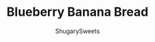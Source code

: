 ---
layout: ../../layouts/MarkdownPostLayout.astro
title: Blueberry Banana Bread
author: ShugarySweets
pubDate: 2019-01-15
description: "Adding blueberries to Banana bread is just a good idea. One slice of this Blueberry Banana Bread and you&#x27;ll totally understand. I enjoyed my slice of bread with a hot cup of coffee!"
image_url: https://www.shugarysweets.com/wp-content/uploads/2019/06/blueberry-banana-bread-facebook.jpg
tags: ["Breads","American"]
calories: 291
protein: 4
carbohydrates: 42
fats: 13
fiber: 1
ingredients: ["1 cup unsalted butter, softened","2 cups granulated sugar","4 large eggs","2 teaspoons vanilla extract","4 ripe bananas (about 2 cups mashed)","3 cups all-purpose flour","2 teaspoons baking soda","1 teaspoon kosher salt","1 teaspoon cinnamon","1 cup sour cream","1 cup fresh blueberries"]
serves: 20
time: "1 hour 15 minutes"
prepTime: "15 minutes"
instructions: ["Preheat oven to 350°F. Spray two 9-inch loaf pans with baking spray. Set aside.","In a large mixing bowl, beat butter and sugar until fluffy. Add in eggs and vanilla and beat until well combined.","Add in bananas. Mix until creamy. Add in flour, baking soda, salt, and cinnamon. Stir just until combined. Fold in the sour cream until blended. Finally fold in the fresh blueberries.","Pour into prepared loaf pans evenly.","Bake for one hour, remove and cool in pans ten minutes. Remove from pans and cool completely."]
nutrition: ["291 calories","42 grams carbohydrates","68 milligrams cholesterol","13 grams fat","1 grams fiber","4 grams protein","7 grams saturated fat","209 milligrams sodium","24 grams sugar","0 grams trans fat","4 grams unsaturated fat"]
---